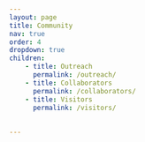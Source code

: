 ```yaml
---
layout: page
title: Community
nav: true
order: 4
dropdown: true
children: 
    - title: Outreach
      permalink: /outreach/
    - title: Collaborators
      permalink: /collaborators/
    - title: Visitors
      permalink: /visitors/
      
      
---
```


 